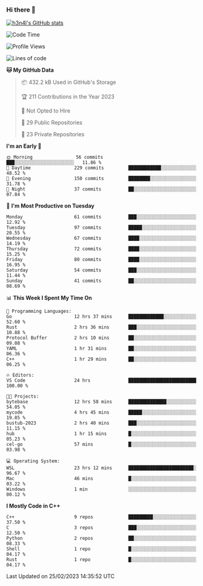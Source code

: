 ### Hi there 👋

[![h3n4l's GitHub stats](https://github-readme-stats.vercel.app/api?username=h3n4l&count_private=true&show_icons=true&theme=radical)](https://github.com/h3n4l/github-readme-stats)

<!--START_SECTION:waka-->
![Code Time](http://img.shields.io/badge/Code%20Time-974%20hrs%2018%20mins-blue)

![Profile Views](http://img.shields.io/badge/Profile%20Views-1-blue)

![Lines of code](https://img.shields.io/badge/From%20Hello%20World%20I%27ve%20Written-1.7%20million%20lines%20of%20code-blue)

**🐱 My GitHub Data** 

> 📦 432.2 kB Used in GitHub's Storage 
 > 
> 🏆 211 Contributions in the Year 2023
 > 
> 🚫 Not Opted to Hire
 > 
> 📜 29 Public Repositories 
 > 
> 🔑 23 Private Repositories 
 > 
**I'm an Early 🐤** 

```text
🌞 Morning                56 commits          ███░░░░░░░░░░░░░░░░░░░░░░   11.86 % 
🌆 Daytime                229 commits         ████████████░░░░░░░░░░░░░   48.52 % 
🌃 Evening                150 commits         ████████░░░░░░░░░░░░░░░░░   31.78 % 
🌙 Night                  37 commits          ██░░░░░░░░░░░░░░░░░░░░░░░   07.84 % 
```
📅 **I'm Most Productive on Tuesday** 

```text
Monday                   61 commits          ███░░░░░░░░░░░░░░░░░░░░░░   12.92 % 
Tuesday                  97 commits          █████░░░░░░░░░░░░░░░░░░░░   20.55 % 
Wednesday                67 commits          ████░░░░░░░░░░░░░░░░░░░░░   14.19 % 
Thursday                 72 commits          ████░░░░░░░░░░░░░░░░░░░░░   15.25 % 
Friday                   80 commits          ████░░░░░░░░░░░░░░░░░░░░░   16.95 % 
Saturday                 54 commits          ███░░░░░░░░░░░░░░░░░░░░░░   11.44 % 
Sunday                   41 commits          ██░░░░░░░░░░░░░░░░░░░░░░░   08.69 % 
```


📊 **This Week I Spent My Time On** 

```text
💬 Programming Languages: 
Go                       12 hrs 37 mins      █████████████░░░░░░░░░░░░   52.60 % 
Rust                     2 hrs 36 mins       ███░░░░░░░░░░░░░░░░░░░░░░   10.88 % 
Protocol Buffer          2 hrs 10 mins       ██░░░░░░░░░░░░░░░░░░░░░░░   09.08 % 
YAML                     1 hr 31 mins        ██░░░░░░░░░░░░░░░░░░░░░░░   06.36 % 
C++                      1 hr 29 mins        ██░░░░░░░░░░░░░░░░░░░░░░░   06.25 % 

🔥 Editors: 
VS Code                  24 hrs              █████████████████████████   100.00 % 

🐱‍💻 Projects: 
bytebase                 12 hrs 58 mins      ██████████████░░░░░░░░░░░   54.05 % 
mycode                   4 hrs 45 mins       █████░░░░░░░░░░░░░░░░░░░░   19.85 % 
bustub-2023              2 hrs 40 mins       ███░░░░░░░░░░░░░░░░░░░░░░   11.15 % 
hub                      1 hr 15 mins        █░░░░░░░░░░░░░░░░░░░░░░░░   05.23 % 
cel-go                   57 mins             █░░░░░░░░░░░░░░░░░░░░░░░░   03.98 % 

💻 Operating System: 
WSL                      23 hrs 12 mins      ████████████████████████░   96.67 % 
Mac                      46 mins             █░░░░░░░░░░░░░░░░░░░░░░░░   03.22 % 
Windows                  1 min               ░░░░░░░░░░░░░░░░░░░░░░░░░   00.12 % 
```

**I Mostly Code in C++** 

```text
C++                      9 repos             █████████░░░░░░░░░░░░░░░░   37.50 % 
C                        3 repos             ███░░░░░░░░░░░░░░░░░░░░░░   12.50 % 
Python                   2 repos             ██░░░░░░░░░░░░░░░░░░░░░░░   08.33 % 
Shell                    1 repo              █░░░░░░░░░░░░░░░░░░░░░░░░   04.17 % 
Rust                     1 repo              █░░░░░░░░░░░░░░░░░░░░░░░░   04.17 % 
```




 Last Updated on 25/02/2023 14:35:52 UTC
<!--END_SECTION:waka-->

